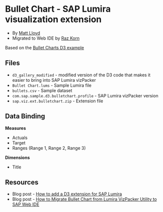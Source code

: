 Bullet Chart - SAP Lumira visualization extension
=================================================
* By [Matt Lloyd](http://scn.sap.com/people/matt.lloyd)<br>
* Migrated to Web IDE by [Raz Korn](http://scn.sap.com/people/raz.korn)

Based on the [Bullet Charts D3 example](http://bl.ocks.org/mbostock/4061961)

Files
-----------
* `d3_gallery_modified` - modified version of the D3 code that makes it easier to bring into SAP Lumira vizPacker
* `Bullet Chart.lums` - Sample Lumira file
* `bullets.csv` - Sample dataset
* `com.sap.sample.d3.bulletchart.profile` - SAP Lumira vizPacker version
* `sap.viz.ext.bulletchart.zip` - Extension file

Data Binding
-------------
<strong>Measures</strong>
* Actuals
* Target
* Ranges (Range 1, Range 2, Range 3)
 
<strong>Dimensions</strong>
* Title

Resources
-----------
* Blog post - [How to add a D3 extension for SAP Lumira](http://scn.sap.com/community/lumira/blog/2014/02/19/how-to-add-a-d3-extension-for-sap-lumira)
* Blog post - [How to Migrate Bullet Chart from Lumira VizPacker Utility to SAP Web IDE](http://scn.sap.com/community/lumira/blog/2015/05/18/migrate-bullet-chart-from-lumira-vizpacker-utility-to-sap-web-ide-vizpacker-plugin)
